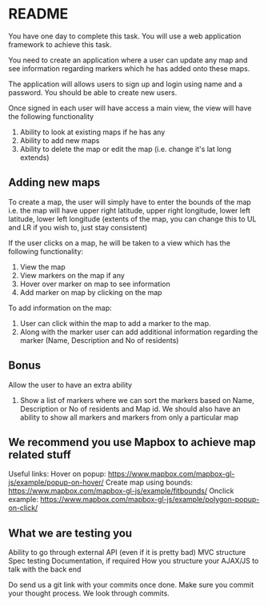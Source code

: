 # README

You have one day to complete this task. You will use a web application framework to achieve this task.

You need to create an application where a user can update any map and see information regarding markers which he has added onto these maps.

The application will allows users to sign up and login using name and a password. You should be able to create new users.

Once signed in each user will have access a main view, the view will have the following functionality

1. Ability to look at existing maps if he has any
2. Ability to add new maps
3. Ability to delete the map or edit the map (i.e. change it's lat long extends)

## Adding new maps
To create a map, the user will simply have to enter the bounds of the map i.e. the map will have upper right latitude, upper right longitude, lower left latitude, lower left longitude (extents of the map, you can change this to UL and LR if you wish to, just stay consistent)

If the user clicks on a map, he will be taken to a view which has the following functionality:
1. View the map
2. View markers on the map if any
3. Hover over marker on map to see information
4. Add marker on map by clicking on the map

To add information on the map:
1. User can click within the map to add a marker to the map.
2. Along with the marker user can add additional information regarding the marker (Name, Description and No of residents)

## Bonus
Allow the user to have an extra ability
1. Show a list of markers where we can sort the markers based on Name, Description or No of residents and Map id. We should also have an ability to show all markers and markers from only a particular map

## We recommend you use Mapbox to achieve map related stuff
Useful links:
Hover on popup: https://www.mapbox.com/mapbox-gl-js/example/popup-on-hover/
Create map using bounds: https://www.mapbox.com/mapbox-gl-js/example/fitbounds/
Onclick example: https://www.mapbox.com/mapbox-gl-js/example/polygon-popup-on-click/

## What we are testing you
Ability to go through external API (even if it is pretty bad)
MVC structure
Spec testing
Documentation, if required
How you structure your AJAX/JS to talk with the back end

Do send us a git link with your commits once done.
Make sure you commit your thought process. We look through commits. 